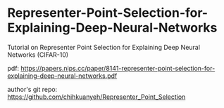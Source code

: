 # Representer-Point-Selection-for-Explaining-Deep-Neural-Networks
Tutorial on Representer Point Selection for Explaining Deep Neural Networks (CIFAR-10)

pdf: https://papers.nips.cc/paper/8141-representer-point-selection-for-explaining-deep-neural-networks.pdf

author's git repo: https://github.com/chihkuanyeh/Representer_Point_Selection
